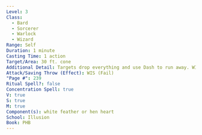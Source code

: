 ```yaml
---
Level: 3
Class:
  - Bard
  - Sorcerer
  - Warlock
  - Wizard
Range: Self
Duration: 1 minute
Casting Time: 1 action
Target/Area: 30 ft. cone
Additional Detail: Targets drop everything and use Dash to run away. WIS save once out of sight.
Attack/Saving Throw (Effect): WIS (Fail)
"Page #": 239
Ritual Spell?: false
Concentration Spell: true
V: true
S: true
M: true
Component(s): white feather or hen heart
School: Illusion
Book: PHB
---
```

